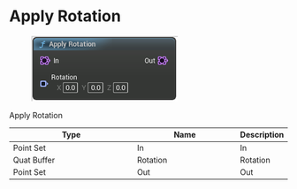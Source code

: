 # Apply Rotation

<div align="left" data-full-width="false">

<figure><img src="Apply_Rotation.png" alt=""><figcaption></figcaption></figure>

</div>

Apply Rotation

<table>
<thead><tr><th width="250">Type</th><th width="200">Name</th><th>Description</th></tr></thead>
<tbody>
<tr><td>Point Set</td><td>In</td><td>In</td></tr>
<tr><td>Quat Buffer</td><td>Rotation</td><td>Rotation</td></tr>
<tr><td>Point Set</td><td>Out</td><td>Out</td></tr>
</tbody>
</table>